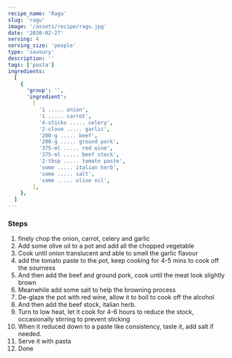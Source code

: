 ```yaml
---
recipe_name: 'Ragu'
slug: 'ragu'
image: '/assets/recipe/ragu.jpg'
date: '2020-02-27'
serving: 4
serving_size: 'people'
type: 'savoury'
description: ''
tags: ['pasta']
ingredients:
  [
    {
      'group': '',
      'ingredient':
        [
          '1 ..... onion',
          '1 ..... carrot',
          '4-sticks ..... celery',
          '2-clove ..... garlic',
          '200-g ..... beef',
          '200-g ..... ground pork',
          '375-ml ..... red wine',
          '375-ml ..... beef stock',
          '2-tbsp ..... tomato paste',
          'some ..... italian herb',
          'some ..... salt',
          'some ..... olive oil',
        ],
    },
  ]
---
```


### Steps

1. finely chop the onion, carrot, celery and garlic
2. Add some olive oil to a pot and add all the chopped vegetable
3. Cook until onion translucent and able to smell the garlic flavour
4. add the tomato paste to the pot, keep cooking for 4-5 mins to cook off the sourness
5. And then add the beef and ground pork, cook until the meat look slightly brown
6. Meanwhile add some salt to help the browning process
7. De-glaze the pot with red wine, allow it to boil to cook off the alcohol
8. And then add the beef stock, italian herb.
9. Turn to low heat, let it cook for 4-6 hours to reduce the stock, occasionally stirring to prevent sticking
10. When it reduced down to a paste like consistency, taste it, add salt if needed.
11. Serve it with pasta
12. Done
